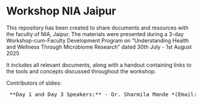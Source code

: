 # Workshop NIA Jaipur

This repository has been created to share documents and resources with the faculty of NIA, Jaipur. The materials were presented during a 3-day Workshop-cum-Faculty Development Program on “Understanding Health and Wellness Through Microbiome Research” dated 30th July - 1st August 2025

It includes all relevant documents, along with a handout containing links to the tools and concepts discussed throughout the workshop.

Contributors of sldies:
<pre> **Day 1 and Day 3 Speakers:** - Dr. Sharmila Mande *(Email: sharmila.s.mande@gmail.com)* - Dr. Tarini Shankar Ghosh *(Email: tarini.ghosh@iiitd.ac.in)* - Omprakash Shete *(Email: omprakashs@iiitd.ac.in)* </pre>

